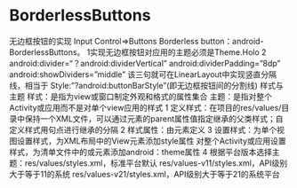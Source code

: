 # BorderlessButtons
无边框按钮的实现
Input Control=>Buttons
	Borderless button：android-BorderlessButtons。
1实现无边框按钮对应用的主题必须是Theme.Holo
2 android:divider=“？android:dividerVertical”
  android:dividerPadding=”8dp”
  android:showDividers=”middle”
	该三句就可在LinearLayout中实现竖直分隔线，相当于
  Style:”?android:buttonBarStyle”(即无边框按钮间的分割线)
样式与主题
样式：是指为view或窗口制定外观和格式的属性集合
主题：是指对整个Activity或应用而不是对单个view应用的样式
	1 定义样式：在项目的res/values/目录中保持一个XML文件，可以通过<styles>元素的parent属性值指定继承的父类样式；自定义样式用句点进行继承的分隔
	2 样式属性：由<item>元素定义
	3 设置样式：为单个视图设置样式，为XML布局中的View元素添加style属性
对整个Activity或应用设置样式，为清单文件中的<activity>或<application>元素添加android：theme属性
	4 根据平台版本选择主题：res/values/styles.xml，标准平台默认
							res/values-v11/styles.xml，API级别大于等于11的系统
							res/values-v21/styles.xml，API级别大于等于21的系统平台
